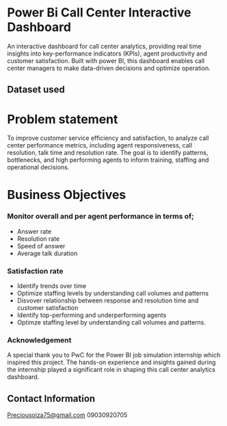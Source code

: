 # Power Bi Call Center Interactive Dashboard
An interactive dashboard for call center analytics, providing real time insights into key-performance indicators (KPIs), agent productivity and customer satisfaction. Built with power BI, this dashboard enables call center managers to make data-driven decisions and optimize operation.

## Dataset used


# Problem statement
To improve customer service efficiency and satisfaction, to analyze call center performance metrics, including agent responsiveness, call resolution, talk time and resolution rate. The goal is to identify patterns, bottlenecks, and high performing agents to inform training, staffing and operational decisions.

# Business Objectives 
### Monitor overall and per agent performance in terms of;
  - Answer rate
  - Resolution rate
  - Speed of answer
  - Average talk duration
### Satisfaction rate
  -	Identify trends over time 
  -	Optimize staffing levels by understanding call volumes and patterns
  -	Disvover relationship between response and resolution time and customer satisfaction
  -	Identify top-performing and underperforming agents
  -	Optimze staffing level by understanding call volumes and patterns.

### Acknowledgement
A special thank you to PwC for the Power BI job simulation internship which inspired this project. The hands-on experience and insights gained during the internship played a significant role in shaping this call center analytics dashboard.

## Contact Information
Preciousoiza75@gmail.com
09030920705

